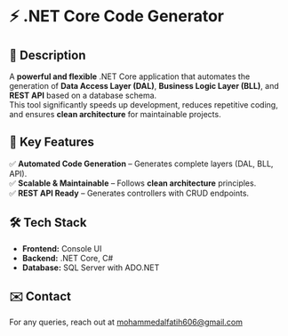 # ⚡ .NET Core Code Generator

## 📌 Description

A **powerful and flexible** .NET Core application that automates the generation of **Data Access Layer (DAL)**, **Business Logic Layer (BLL)**, and **REST API** based on a database schema.  
This tool significantly speeds up development, reduces repetitive coding, and ensures **clean architecture** for maintainable projects.  

## 🚀 Key Features
✅ **Automated Code Generation** – Generates complete layers (DAL, BLL, API).  
✅ **Scalable & Maintainable** – Follows **clean architecture** principles.  
✅ **REST API Ready** – Generates controllers with CRUD endpoints. 

## 🛠 Tech Stack

- **Frontend:** Console UI
- **Backend:** .NET Core, C#
- **Database:** SQL Server with ADO.NET

## ✉️ Contact

For any queries, reach out at [mohammedalfatih606@gmail.com](mailto:mohammedalfatih606@gmail.com)

